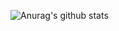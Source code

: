 ![Anurag's github stats](https://github-readme-stats.vercel.app/api?username=namesnames&show_icons=true&theme=tokyonight)

